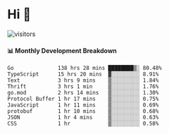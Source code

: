 # Hi 👋
 
![visitors](https://visitor-badge.glitch.me/badge?page_id=sorcererxw.sorcererx)

#### 📊 Monthly Development Breakdown

<!--START_SECTION:waka-->
```text
Go              138 hrs 28 mins ████████▒░ 80.48%
TypeScript      15 hrs 20 mins  ▓░░░░░░░░░ 8.91%
Text            3 hrs 9 mins    ▒░░░░░░░░░ 1.84%
Thrift          3 hrs 1 min     ▒░░░░░░░░░ 1.76%
go.mod          2 hrs 14 mins   ▒░░░░░░░░░ 1.30%
Protocol Buffer 1 hr 17 mins    ▒░░░░░░░░░ 0.75%
JavaScript      1 hr 11 mins    ▒░░░░░░░░░ 0.69%
protobuf        1 hr 10 mins    ▒░░░░░░░░░ 0.68%
JSON            1 hr 4 mins     ▒░░░░░░░░░ 0.63%
CSS             1 hr            ▒░░░░░░░░░ 0.58%
```
<!--END_SECTION:waka-->
